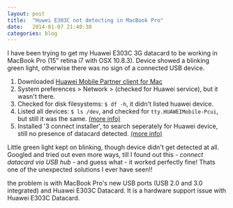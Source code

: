```yaml
---
layout: post
title:  "Huwei E303C not detecting in MacBook Pro"
date:   2014-01-07 21:40:30
categories: blog
---
```


I have been trying to get my Huawei E303C 3G datacard to be working in MacBook Pro (15" retina i7 with OSX 10.8.3). Device showed a blinking green light, otherwise there was no sign of a connected USB device.

1. Downloaded <a target="_blank" href="http://consumer.huawei.com/en/support/downloads/index.htm?id=5221&name=E303Cs">Huawei Mobile Partner client for Mac</a>
2. System preferences > Network > (checked for Huawei service), but it wasn't there.
3. Checked for disk filesystems: `$ df -h`, it didn't listed huawei device.
4. Listed all devices: `$ ls /dev`, and checked for `tty.HUAWEIMobile-Pcui`, but still it was the same. <a target="_blank" href="http://superuser.com/questions/624838/how-can-huawei-e3276-usb-modem-work-on-mac-os-x-10-8-4#answer-633762">(more info)</a>
5. Installed '3 connect installer', to search seperately for Huawei device, still no presence of datacard detected. <a target="_blank" href="http://pasamio.com/2011/07/22/getting-your-huawei-modem-working-with-mac-os-x-lion/">(more info)</a>

Little green light kept on blinking, though device didn't get detected at all. Googled and tried out even more ways, till I found out this - *connect datacard via USB hub* - and guess what - it worked perfectly fine! Thats one of the unexpected solutions I ever have seen!!

the problem is with MacBook Pro's new USB ports (USB 2.0 and 3.0 integrated) and Huawei E303C Datacard.
It is a hardware support issue with Huawei E303C Datacard.